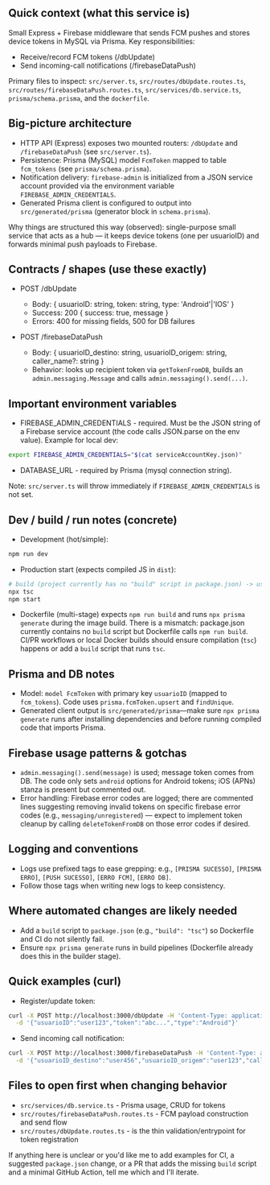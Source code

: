 ## Quick context (what this service is)

Small Express + Firebase middleware that sends FCM pushes and stores device tokens in MySQL via Prisma. Key responsibilities:
- Receive/record FCM tokens (/dbUpdate)
- Send incoming-call notifications (/firebaseDataPush)

Primary files to inspect: `src/server.ts`, `src/routes/dbUpdate.routes.ts`, `src/routes/firebaseDataPush.routes.ts`, `src/services/db.service.ts`, `prisma/schema.prisma`, and the `dockerfile`.

## Big-picture architecture

- HTTP API (Express) exposes two mounted routers: `/dbUpdate` and `/firebaseDataPush` (see `src/server.ts`).
- Persistence: Prisma (MySQL) model `FcmToken` mapped to table `fcm_tokens` (see `prisma/schema.prisma`).
- Notification delivery: `firebase-admin` is initialized from a JSON service account provided via the environment variable `FIREBASE_ADMIN_CREDENTIALS`.
- Generated Prisma client is configured to output into `src/generated/prisma` (generator block in `schema.prisma`).

Why things are structured this way (observed): single-purpose small service that acts as a hub — it keeps device tokens (one per usuarioID) and forwards minimal push payloads to Firebase.

## Contracts / shapes (use these exactly)

- POST /dbUpdate
  - Body: { usuarioID: string, token: string, type: 'Android'|'IOS' }
  - Success: 200 { success: true, message }
  - Errors: 400 for missing fields, 500 for DB failures

- POST /firebaseDataPush
  - Body: { usuarioID_destino: string, usuarioID_origem: string, caller_name?: string }
  - Behavior: looks up recipient token via `getTokenFromDB`, builds an `admin.messaging.Message` and calls `admin.messaging().send(...)`.

## Important environment variables

- FIREBASE_ADMIN_CREDENTIALS - required. Must be the JSON string of a Firebase service account (the code calls JSON.parse on the env value). Example for local dev:

```bash
export FIREBASE_ADMIN_CREDENTIALS="$(cat serviceAccountKey.json)"
```

- DATABASE_URL - required by Prisma (mysql connection string).

Note: `src/server.ts` will throw immediately if `FIREBASE_ADMIN_CREDENTIALS` is not set.

## Dev / build / run notes (concrete)

- Development (hot/simple):

```bash
npm run dev
```

- Production start (expects compiled JS in `dist`):

```bash
# build (project currently has no "build" script in package.json) -> use tsc
npx tsc
npm start
```

- Dockerfile (multi-stage) expects `npm run build` and runs `npx prisma generate` during the image build. There is a mismatch: package.json currently contains no `build` script but Dockerfile calls `npm run build`. CI/PR workflows or local Docker builds should ensure compilation (`tsc`) happens or add a `build` script that runs `tsc`.

## Prisma and DB notes

- Model: `model FcmToken` with primary key `usuarioID` (mapped to `fcm_tokens`). Code uses `prisma.fcmToken.upsert` and `findUnique`.
- Generated client output is `src/generated/prisma`—make sure `npx prisma generate` runs after installing dependencies and before running compiled code that imports Prisma.

## Firebase usage patterns & gotchas

- `admin.messaging().send(message)` is used; message token comes from DB. The code only sets `android` options for Android tokens; iOS (APNs) stanza is present but commented out.
- Error handling: Firebase error codes are logged; there are commented lines suggesting removing invalid tokens on specific firebase error codes (e.g., `messaging/unregistered`) — expect to implement token cleanup by calling `deleteTokenFromDB` on those error codes if desired.

## Logging and conventions

- Logs use prefixed tags to ease grepping: e.g., `[PRISMA SUCESSO]`, `[PRISMA ERRO]`, `[PUSH SUCESSO]`, `[ERRO FCM]`, `[ERRO DB]`.
- Follow those tags when writing new logs to keep consistency.

## Where automated changes are likely needed

- Add a `build` script to `package.json` (e.g., `"build": "tsc"`) so Dockerfile and CI do not silently fail.
- Ensure `npx prisma generate` runs in build pipelines (Dockerfile already does this in the builder stage).

## Quick examples (curl)

- Register/update token:

```bash
curl -X POST http://localhost:3000/dbUpdate -H 'Content-Type: application/json' \
  -d '{"usuarioID":"user123","token":"abc...","type":"Android"}'
```

- Send incoming call notification:

```bash
curl -X POST http://localhost:3000/firebaseDataPush -H 'Content-Type: application/json' \
  -d '{"usuarioID_destino":"user456","usuarioID_origem":"user123","caller_name":"Joao"}'
```

## Files to open first when changing behavior

- `src/services/db.service.ts` - Prisma usage, CRUD for tokens
- `src/routes/firebaseDataPush.routes.ts` - FCM payload construction and send flow
- `src/routes/dbUpdate.routes.ts` - is the thin validation/entrypoint for token registration

If anything here is unclear or you'd like me to add examples for CI, a suggested `package.json` change, or a PR that adds the missing `build` script and a minimal GitHub Action, tell me which and I'll iterate.
